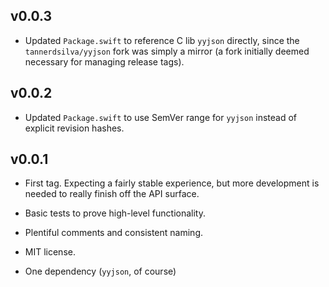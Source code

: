 ## v0.0.3

- Updated `Package.swift` to reference C lib `yyjson` directly, since the `tannerdsilva/yyjson` fork was simply a mirror (a fork initially deemed necessary for managing release tags).

## v0.0.2

- Updated `Package.swift` to use SemVer range for `yyjson` instead of explicit revision hashes.

## v0.0.1

- First tag. Expecting a fairly stable experience, but more development is needed to really finish off the API surface.

- Basic tests to prove high-level functionality.

- Plentiful comments and consistent naming.

- MIT license.

- One dependency (`yyjson`, of course)